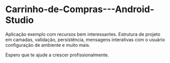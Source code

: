# Carrinho-de-Compras---Android-Studio

Aplicação exemplo com recursos bem interessantes.
Estrutura de projeto em camadas, validação, persistência, mensagens interativas com o usuário
configuração de ambiente e muito mais.


Espero que te ajude a crescer profissionalmente.
